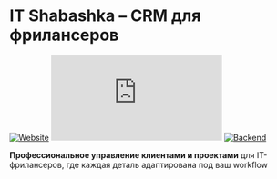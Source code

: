 
# IT Shabashka – CRM для фрилансеров 

[![Website](https://img.shields.io/badge/ДЕМО-ДОСТУПНО-009688?style=for-the-badge&logo=vercel)](https://itshabashka.ru)
[![Stack](https://img.shields.io/badge/Nuxt_3-реализация-00C58E?logo=nuxt.js)](https://nuxt.com)
[![Backend](https://img.shields.io/badge/Appwrite_Cloud-инфраструктура-F02E65?logo=appwrite)](https://appwrite.io)

**Профессиональное управление клиентами и проектами** для IT-фрилансеров, где каждая деталь адаптирована под ваш workflow
